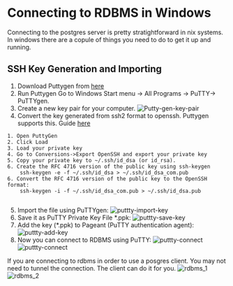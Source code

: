 # Connecting to RDBMS in Windows 
Connecting to the postgres server is pretty stratightforward in nix systems. In windows there are a copule of things you need to do to get it up and running. 

## SSH Key Generation and Importing

1. Download Puttygen from [here](https://www.ssh.com/ssh/putty/download)
2. Run Puttygen Go to Windows Start menu → All Programs → PuTTY→ PuTTYgen.
3. Create a new key pair for your computer. 
![Putty-gen-key-pair](img/putty/puttygen-run-key-generate.png)
4. Convert the key generated from ssh2 format to openssh. Puttygen supports this. Guide [here](https://stackoverflow.com/questions/2224066/how-to-convert-ssh-keypairs-generated-using-puttygenwindows-into-key-pairs-use?answertab=votes#tab-top)
```
1. Open PuttyGen
2. Click Load
3. Load your private key
4. Go to Conversions->Export OpenSSH and export your private key
5. Copy your private key to ~/.ssh/id_dsa (or id_rsa).
6. Create the RFC 4716 version of the public key using ssh-keygen
    ssh-keygen -e -f ~/.ssh/id_dsa > ~/.ssh/id_dsa_com.pub
6. Convert the RFC 4716 version of the public key to the OpenSSH format:
    ssh-keygen -i -f ~/.ssh/id_dsa_com.pub > ~/.ssh/id_dsa.pub
    
```
5. Import the file using PuTTYgen:
![puttty-import-key](img/putty/putty-gen-import.png)
6. Save it as PuTTY Private Key File *.ppk:
![puttty-save-key](img/putty/putty-save-key.png)
7. Add the key (*.ppk) to Pageant (PuTTY authentication agent):
![puttty-add-key](img/putty/putty-add-key.png)
8. Now you can connect to RDBMS using PuTTY:
![puttty-connect](img/putty/puttty-connect.png)
![puttty-connect](img/putty/putty-connect-final.png)

If you are connecting to rdbms in order to use a posgres client. You may not need to tunnel the connection. The client can do it for you. 
![rdbms_1](img/putty/rdbms_connect_1.png)
![rdbms_2](img/putty/rdbms_connect_2.png)